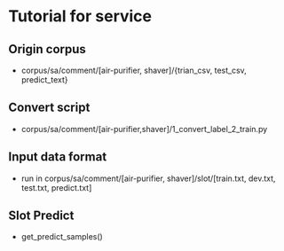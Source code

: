 # Tutorial for service

## Origin corpus
+ corpus/sa/comment/[air-purifier, shaver]/{trian_csv, test_csv, predict_text}

## Convert script
+ corpus/sa/comment/[air-purifier,shaver]/1_convert_label_2_train.py 

## Input data format
+ run in corpus/sa/comment/[air-purifier, shaver]/slot/[train.txt, dev.txt, test.txt, predict.txt]

## Slot Predict
+ get_predict_samples()


